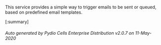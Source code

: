 






This service provides a simple way to trigger emails to be sent or queued, based on predefined email templates.

[:summary]

###### Auto generated by Pydio Cells Enterprise Distribution v2.0.7 on 11-May-2020
